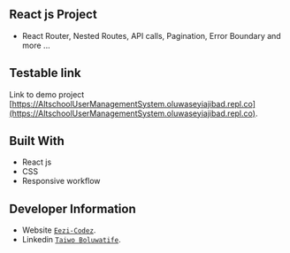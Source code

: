 ## React js Project

- React Router, Nested Routes, API calls, Pagination, Error Boundary and more ...

## Testable link

Link to demo project [https://AltschoolUserManagementSystem.oluwaseyiajibad.repl.co](https://AltschoolUserManagementSystem.oluwaseyiajibad.repl.co).
## Built With

- React js
- CSS
- Responsive workflow

## Developer Information

- Website [`Eezi-Codez`](https://oluseyi18.github.io/Eezi-Codez/).
- Linkedin [`Taiwo Boluwatife`](https://www.linkedin.com/in/oluseyi-ajibade-8652a11b6/).
